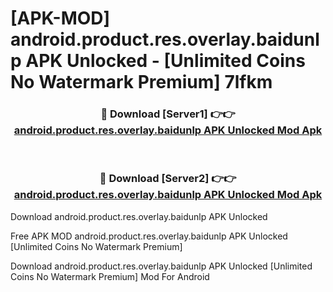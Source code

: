 # [APK-MOD] android.product.res.overlay.baidunlp APK Unlocked - [Unlimited Coins No Watermark Premium] 7lfkm



<div align="center">
<h3>🔴 Download [Server1] 👉👉 <a href="https://momento.my/?title=android.product.res.overlay.baidunlp_APK_Unlocked">android.product.res.overlay.baidunlp APK Unlocked Mod Apk</a></h3><br>

<h3>🔴 Download [Server2] 👉👉 <a href="https://momento.my/?title=android.product.res.overlay.baidunlp_APK_Unlocked">android.product.res.overlay.baidunlp APK Unlocked Mod Apk</a></h3>
</div>



Download android.product.res.overlay.baidunlp APK Unlocked 

Free APK MOD android.product.res.overlay.baidunlp APK Unlocked [Unlimited Coins No Watermark Premium]

Download android.product.res.overlay.baidunlp APK Unlocked [Unlimited Coins No Watermark Premium] Mod For Android

